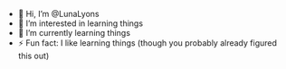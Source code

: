 - 👋 Hi, I’m @LunaLyons
- 👀 I’m interested in learning things
- 🌱 I’m currently learning things
- ⚡ Fun fact: I like learning things (though you probably already figured this out)

<!---
LunaLyons/LunaLyons is a ✨ special ✨ repository because its `README.md` (this file) appears on your GitHub profile.
You can click the Preview link to take a look at your changes.
--->
